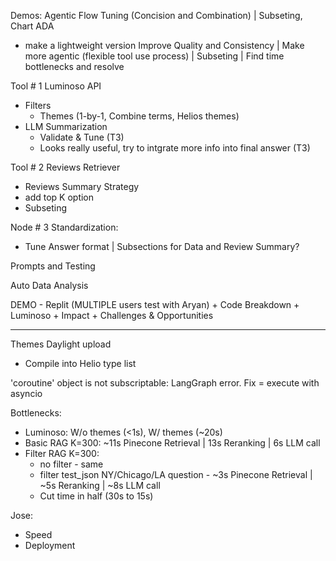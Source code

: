 Demos: Agentic Flow Tuning (Concision and Combination) | Subseting, Chart ADA    
- make a lightweight version
Improve Quality and Consistency | Make more agentic (flexible tool use process) | Subseting | Find time bottlenecks and resolve  


Tool # 1 Luminoso API
  - Filters
    - Themes (1-by-1, Combine terms, Helios themes)
  - LLM Summarization
    - Validate & Tune (T3)
    - Looks really useful, try to intgrate more info into final answer (T3)

Tool # 2 Reviews Retriever
  - Reviews Summary Strategy
  - add top K option
  - Subseting


Node # 3 Standardization:
  - Tune Answer format | Subsections for Data and Review Summary?

Prompts and Testing


Auto Data Analysis

DEMO - Replit (MULTIPLE users test with Aryan) +  Code Breakdown + Luminoso + Impact + Challenges & Opportunities  



_________________

Themes Daylight upload
 - Compile into Helio type list


'coroutine' object is not subscriptable:
LangGraph error. Fix = execute with asyncio  

Bottlenecks:

- Luminoso: W/o themes (<1s), W/ themes (~20s)
- Basic RAG K=300: ~11s Pinecone Retrieval | 13s Reranking | 6s LLM call
- Filter RAG K=300:
  - no filter - same
  - filter test_json NY/Chicago/LA question - ~3s Pinecone Retrieval | ~5s Reranking | ~8s LLM call
  - Cut time in half (30s to 15s)


Jose:
- Speed
- Deployment